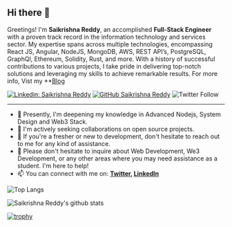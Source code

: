 ## Hi there 👋

Greetings! I'm **Saikrishna Reddy**, an accomplished **Full-Stack Engineer** with a proven track record in the information technology and services sector. My expertise spans across multiple technologies, encompassing React JS, Angular, NodeJS, MongoDB, AWS, REST API’s, PostgreSQL, GraphQl, Ethereum, Solidity, Rust, and more. With a history of successful contributions to various projects, I take pride in delivering top-notch solutions and leveraging my skills to achieve remarkable results.
For more info, Vist my **[Blog](https://saikrishnareddy.vercel.app/)


[![Linkedin: Saikrishna Reddy](https://img.shields.io/badge/-Krishna-blue?style=flat-square&logo=Linkedin&logoColor=white&link=https://www.linkedin.com/in/saikrishna-reddy-dev/)](https://www.linkedin.com/in/saikrishna-reddy-dev/)
[![GitHub Saikrishna Reddy](https://img.shields.io/github/followers/SaikrishnaReddy1919?label=follow&style=social)](https://github.com/saikrishnaReddy1919/)
![Twitter Follow](https://img.shields.io/twitter/follow/web3_devv?style=social)

---

- 🌱 Presently, I'm deepening my knowledge in Advanced Nodejs, System Design and Web3 Stack.
- 👯 I'm actively seeking collaborations on open source projects.
- 🤔 If you're a fresher or new to development, don't hesitate to reach out to me for any kind of assistance.
- 💬 Please don't hesitate to inquire about Web Development, We3 Development, or any other areas where you may need assistance as a student. I'm here to help!
- 📫 You can connect with me on:
  **[Twitter](https://twitter.com/web3_devv), [LinkedIn](https://www.linkedin.com/in/saikrishna-reddy-dev/)**

![Top Langs](https://github-readme-stats.vercel.app/api/top-langs/?username=SaikrishnaReddy1919&layout=compact&theme=dark&hide_border=true)

![Saikrishna Reddy's github stats](https://github-readme-stats.vercel.app/api?username=SaikrishnaReddy1919&show_icons=true&hide_border=true&theme=dark)

[![trophy](https://github-profile-trophy.vercel.app/?username=SaikrishnaReddy1919)](https://github.com/SaikrishnaReddy1919/github-profile-trophy)
